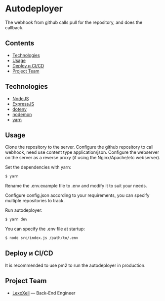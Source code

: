 # Autodeployer
The webhook from github calls pull for the repository, and does the callback.

## Contents
- [Technologies](#Technologies)
- [Usage](#usage)
- [Deploy и CI/CD](#deploy-and-ci/cd)
- [Project Team](#project-team)

## Technologies
- [NodeJS](https://nodejs.org/)
- [ExpressJS](https://expressjs.com/)
- [dotenv](https://github.com/motdotla/dotenv#readme)
- [nodemon](https://nodemon.io/)
- [yarn](https://yarnpkg.com/)


## Usage

Clone the repository to the server. Configure the github repository to call webhook, need use content type application/json. Configure the webserver on the server as a reverse proxy (if using the Nginx/Apache/etc webserver).

Set the dependencies with yarn:
```sh
$ yarn
```
Rename the .env.example file to .env and modify it to suit your needs.

Configure config.json according to your requirements, you can specify multiple repositories to track.

Run autodeployer:
```sh
$ yarn dev
```
You can specify the .env file at startup:
```sh
$ node src/index.js /path/to/.env
```

## Deploy и CI/CD
It is recommended to use pm2 to run the autodeployer in production.



## Project Team

- [LexxXell](https://t.me/lexxxell) — Back-End Engineer
